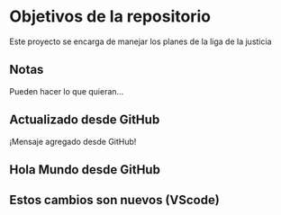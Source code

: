 # Objetivos de la repositorio

Este proyecto se encarga de manejar los planes de la liga de la justicia


## Notas
Pueden hacer lo que quieran...

## Actualizado desde GitHub
¡Mensaje agregado desde GitHub!

## Hola Mundo desde GitHub

## Estos cambios son nuevos (VScode)